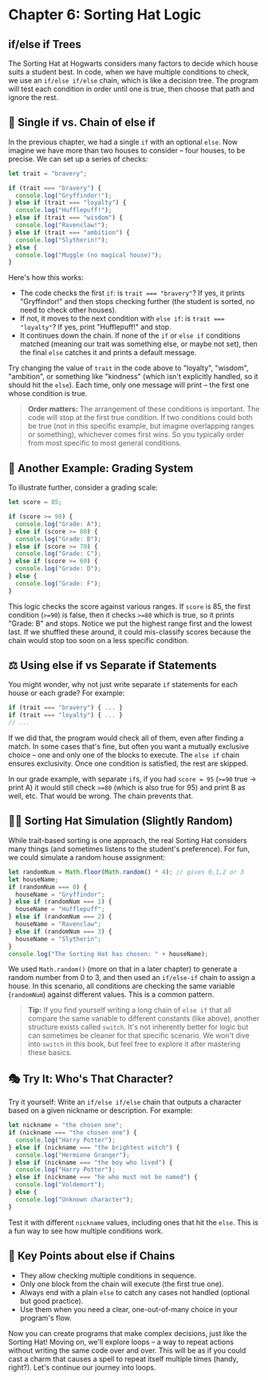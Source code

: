 # Chapter 6: Sorting Hat Logic

## if/else if Trees

The Sorting Hat at Hogwarts considers many factors to decide which house suits a student best. In code, when we have multiple conditions to check, we use an `if/else if/else` chain, which is like a decision tree. The program will test each condition in order until one is true, then choose that path and ignore the rest.

## 🎩 Single if vs. Chain of else if

In the previous chapter, we had a single `if` with an optional `else`. Now imagine we have more than two houses to consider – four houses, to be precise. We can set up a series of checks:

```js
let trait = "bravery";

if (trait === "bravery") {
  console.log("Gryffindor!");
} else if (trait === "loyalty") {
  console.log("Hufflepuff!");
} else if (trait === "wisdom") {
  console.log("Ravenclaw!");
} else if (trait === "ambition") {
  console.log("Slytherin!");
} else {
  console.log("Muggle (no magical house)");
}
```

Here's how this works:

- The code checks the first `if`: is `trait === "bravery"`? If yes, it prints "Gryffindor!" and then stops checking further (the student is sorted, no need to check other houses).
- If not, it moves to the next condition with `else if`: is `trait === "loyalty"`? If yes, print "Hufflepuff!" and stop.
- It continues down the chain. If none of the `if` or `else if` conditions matched (meaning our trait was something else, or maybe not set), then the final `else` catches it and prints a default message.

Try changing the value of `trait` in the code above to "loyalty", "wisdom", "ambition", or something like "kindness" (which isn't explicitly handled, so it should hit the `else`). Each time, only one message will print – the first one whose condition is true.

> **Order matters:** The arrangement of these conditions is important. The code will stop at the first true condition. If two conditions could both be true (not in this specific example, but imagine overlapping ranges or something), whichever comes first wins. So you typically order from most specific to most general conditions.

## 🏅 Another Example: Grading System

To illustrate further, consider a grading scale:

```js
let score = 85;

if (score >= 90) {
  console.log("Grade: A");
} else if (score >= 80) {
  console.log("Grade: B");
} else if (score >= 70) {
  console.log("Grade: C");
} else if (score >= 60) {
  console.log("Grade: D");
} else {
  console.log("Grade: F");
}
```

This logic checks the score against various ranges. If `score` is 85, the first condition (`>=90`) is false, then it checks `>=80` which is true, so it prints "Grade: B" and stops. Notice we put the highest range first and the lowest last. If we shuffled these around, it could mis-classify scores because the chain would stop too soon on a less specific condition.

## ⚖️ Using else if vs Separate if Statements

You might wonder, why not just write separate `if` statements for each house or each grade? For example:

```js
if (trait === "bravery") { ... }
if (trait === "loyalty") { ... }
// ...
```

If we did that, the program would check all of them, even after finding a match. In some cases that's fine, but often you want a mutually exclusive choice – one and only one of the blocks to execute. The `else if` chain ensures exclusivity. Once one condition is satisfied, the rest are skipped.

In our grade example, with separate `if`s, if you had `score = 95` (`>=90` true -> print A) it would still check `>=80` (which is also true for 95) and print B as well, etc. That would be wrong. The chain prevents that.

## 🧙‍♂️ Sorting Hat Simulation (Slightly Random)

While trait-based sorting is one approach, the real Sorting Hat considers many things (and sometimes listens to the student's preference). For fun, we could simulate a random house assignment:

```js
let randomNum = Math.floor(Math.random() * 4); // gives 0,1,2 or 3
let houseName;
if (randomNum === 0) {
  houseName = "Gryffindor";
} else if (randomNum === 1) {
  houseName = "Hufflepuff";
} else if (randomNum === 2) {
  houseName = "Ravenclaw";
} else if (randomNum === 3) {
  houseName = "Slytherin";
}
console.log("The Sorting Hat has chosen: " + houseName);
```

We used `Math.random()` (more on that in a later chapter) to generate a random number from 0 to 3, and then used an `if/else-if` chain to assign a house. In this scenario, all conditions are checking the same variable (`randomNum`) against different values. This is a common pattern.

> **Tip:** If you find yourself writing a long chain of `else if` that all compare the same variable to different constants (like above), another structure exists called `switch`. It's not inherently better for logic but can sometimes be cleaner for that specific scenario. We won't dive into `switch` in this book, but feel free to explore it after mastering these basics.

## 🎭 Try It: Who's That Character?

Try it yourself: Write an `if/else if/else` chain that outputs a character based on a given nickname or description. For example:

```js
let nickname = "the chosen one";
if (nickname === "the chosen one") {
  console.log("Harry Potter");
} else if (nickname === "the brightest witch") {
  console.log("Hermione Granger");
} else if (nickname === "the boy who lived") {
  console.log("Harry Potter");
} else if (nickname === "he who must not be named") {
  console.log("Voldemort");
} else {
  console.log("Unknown character");
}
```

Test it with different `nickname` values, including ones that hit the `else`. This is a fun way to see how multiple conditions work.

## 🌟 Key Points about else if Chains

- They allow checking multiple conditions in sequence.
- Only one block from the chain will execute (the first true one).
- Always end with a plain `else` to catch any cases not handled (optional but good practice).
- Use them when you need a clear, one-out-of-many choice in your program's flow.

Now you can create programs that make complex decisions, just like the Sorting Hat! Moving on, we'll explore loops – a way to repeat actions without writing the same code over and over. This will be as if you could cast a charm that causes a spell to repeat itself multiple times (handy, right?). Let's continue our journey into loops.
